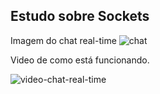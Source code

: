 ## Estudo sobre Sockets

Imagem do chat real-time
![chat](https://user-images.githubusercontent.com/45296422/151001882-0035e9f8-36e6-44b1-969d-c2c405df8c83.png)

Video de como está funcionando.

![video-chat-real-time](https://user-images.githubusercontent.com/45296422/151003512-03f5a87c-1e85-483a-90a2-537a64238bf5.gif)
